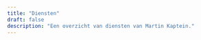 ```yaml
---
title: "Diensten"
draft: false
description: "Een overzicht van diensten van Martin Kaptein."
---
```

